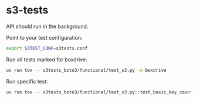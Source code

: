 # s3-tests

API should run in the background.

Point to your test configuration:
```sh
export S3TEST_CONF=s3tests.conf
```

Run all tests marked for boxdrive:
```sh
uv run tox -- s3tests_boto3/functional/test_s3.py -m boxdrive
```

Run specific test:
```sh
uv run tox -- s3tests_boto3/functional/test_s3.py::test_basic_key_count
```
